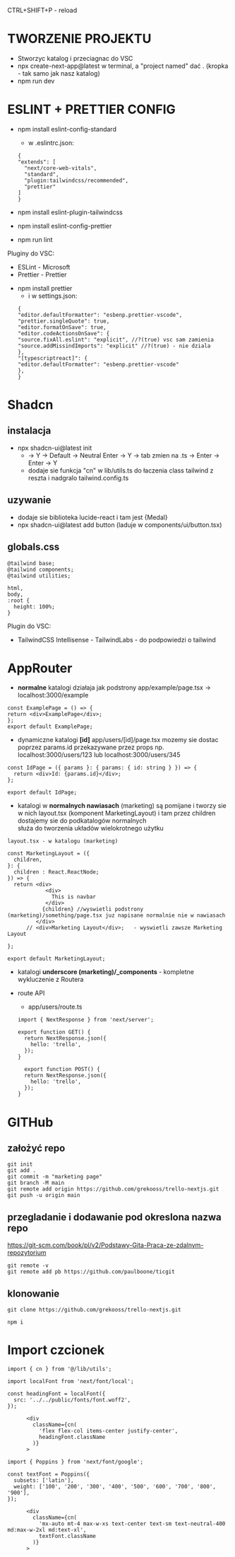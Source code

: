 CTRL+SHIFT+P - reload

# TWORZENIE PROJEKTU

- Stworzyc katalog i przeciagnac do VSC
- npx create-next-app@latest w terminal, a "project named" dać . (kropka - tak samo jak nasz katalog)
- npm run dev

# ESLINT + PRETTIER CONFIG

- npm install eslint-config-standard
  - w .eslintrc.json:
  ```
  {
  "extends": [
    "next/core-web-vitals",
    "standard",
    "plugin:tailwindcss/recommended",
    "prettier"
  ]
  }
  ```
- npm install eslint-plugin-tailwindcss
- npm install eslint-config-prettier

- npm run lint

Pluginy do VSC:

- ESLint - Microsoft
- Prettier - Prettier

* npm install prettier
  - i w settings.json:
  ```
  {
  "editor.defaultFormatter": "esbenp.prettier-vscode",
  "prettier.singleQuote": true,
  "editor.formatOnSave": true,
  "editor.codeActionsOnSave": {
  "source.fixAll.eslint": "explicit", //?(true) vsc sam zamienia
  "source.addMissindImports": "explicit" //?(true) - nie dziala
  },
  "[typescriptreact]": {
  "editor.defaultFormatter": "esbenp.prettier-vscode"
  },
  }
  ```

# Shadcn

## instalacja

- npx shadcn-ui@latest init
  - -> Y -> Default -> Neutral Enter -> Y -> tab zmien na .ts -> Enter -> Enter -> Y
  * dodaje sie funkcja "cn" w lib/utils.ts do łaczenia class tailwind z reszta
    i nadgralo tailwind.config.ts

## uzywanie

- dodaje sie biblioteka lucide-react i tam jest {Medal}
- npx shadcn-ui@latest add button (laduje w components/ui/button.tsx)

## globals.css

```
@tailwind base;
@tailwind components;
@tailwind utilities;

html,
body,
:root {
  height: 100%;
}
```

Plugin do VSC:

- TailwindCSS Intellisense - TailwindLabs - do podpowiedzi o tailwind

# AppRouter

- **normalne** katalogi działaja jak podstrony app/example/page.tsx -> localhost:3000/example

```
const ExamplePage = () => {
return <div>ExamplePage</div>;
};
export default ExamplePage;
```

- dynamiczne katalogi **[id]** app/users/[id]/page.tsx mozemy sie dostac poprzez params.id przekazywane przez props np. localhost:3000/users/123 lub localhost:3000/users/345

```
const IdPage = ({ params }: { params: { id: string } }) => {
  return <div>Id: {params.id}</div>;
};

export default IdPage;
```

- katalogi w **normalnych nawiasach** (marketing) są pomijane i tworzy sie w nich layout.tsx (komponent MarketingLayout) i tam przez children dostajemy sie do podkatalogów normalnych <br>
  służa do tworzenia układów wielokrotnego użytku

```
layout.tsx - w katalogu (marketing)

const MarketingLayout = ({
  children,
}: {
  children : React.ReactNode;
}) => {
  return <div>
            <div>
              This is navbar
            </div>
           {children} //wyswietli podstrony (marketing)/something/page.tsx juz napisane normalnie nie w nawiasach
         </div>
      // <div>Marketing Layout</div>;   - wyswietli zawsze Marketing Layout

};

export default MarketingLayout;
```

- katalogi **underscore (marketing)/\_components** - kompletne wykluczenie z Routera

- route API <br>

  - app/users/route.ts

  ```
  import { NextResponse } from 'next/server';

  export function GET() {
    return NextResponse.json({
      hello: 'trello',
    });
  }

    export function POST() {
    return NextResponse.json({
      hello: 'trello',
    });
  }
  ```

# GITHub

## założyć repo

```
git init
git add .
git commit -m "marketing page"
git branch -M main
git remote add origin https://github.com/grekooss/trello-nextjs.git
git push -u origin main
```

## przegladanie i dodawanie pod okreslona nazwa repo

https://git-scm.com/book/pl/v2/Podstawy-Gita-Praca-ze-zdalnym-repozytorium

```
git remote -v
git remote add pb https://github.com/paulboone/ticgit
```

## klonowanie

```
git clone https://github.com/grekooss/trello-nextjs.git

npm i
```

# Import czcionek

```
import { cn } from '@/lib/utils';

import localFont from 'next/font/local';

const headingFont = localFont({
  src: '../../public/fonts/font.woff2',
});

      <div
        className={cn(
          'flex flex-col items-center justify-center',
          headingFont.className
        )}
      >
```

```
import { Poppins } from 'next/font/google';

const textFont = Poppins({
  subsets: ['latin'],
  weight: ['100', '200', '300', '400', '500', '600', '700', '800', '900'],
});

      <div
        className={cn(
          'mx-auto mt-4 max-w-xs text-center text-sm text-neutral-400 md:max-w-2xl md:text-xl',
          textFont.className
        )}
      >
```
